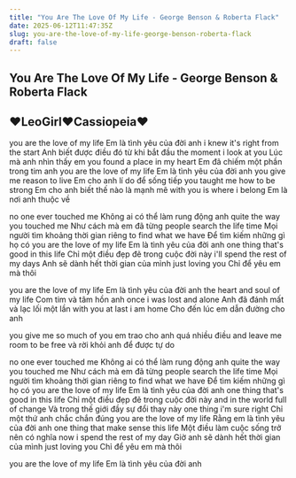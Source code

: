```yaml
---
title: "You Are The Love Of My Life - George Benson & Roberta Flack"
date: 2025-06-12T11:47:35Z
slug: you-are-the-love-of-my-life-george-benson-roberta-flack
draft: false
---
```


## You Are The Love Of My Life - George Benson & Roberta Flack

## ♥LeoGirl♥Cassiopeia♥

you are the love of my life
Em là tình yêu của đời anh
i knew it's right from the start
Anh biết được điều đó từ khi bắt đầu
the moment i look at you
Lúc mà anh nhìn thấy em
you found a place in my heart
Em đã chiếm một phần trong tim anh
you are the love of my life
Em là tình yêu của đời anh
you give me reason to live
Em cho anh lí do để sống tiếp
you taught me how to be strong
Em cho anh biết thế nào là mạnh mẽ
with you is where i belong
Em là nơi anh thuộc về

no one ever touched me
Không ai có thể làm rung động anh
quite the way you touched me
Như cách mà em đã từng
people search the life time
Mọi người tìm khoảng thời gian riêng
to find what we have
Để tìm kiếm những gì họ có
you are the love of my life
Em là tình yêu của đời anh
one thing that's good in this life
Chỉ một điều đẹp đẽ trong cuộc đời này
i'll spend the rest of my days
Anh sẽ dành hết thời gian của mình
just loving you
Chỉ để yêu em mà thôi

you are the love of my life
Em là tình yêu của đời anh
the heart and soul of my life
Com tim và tâm hồn anh
once i was lost and alone
Anh đã đánh mất và lạc lối một lần
with you at last i am home
Cho đến lúc em dẫn đường cho anh

you give me so much of you
em trao cho anh quá nhiều điều
and leave me room to be free
và rời khỏi anh để được tự do

no one ever touched me
Không ai có thể làm rung động anh
quite the way you touched me
Như cách mà em đã từng
people search the life time
Mọi người tìm khoảng thời gian riêng
to find what we have
Để tìm kiếm những gì họ có
you are the love of my life
Em là tình yêu của đời anh
one thing that's good in this life
Chỉ một điều đẹp đẽ trong cuộc đời này
and in the world full of change
Và trong thế giới đầy sự đổi thay này
one thing i'm sure right
Chỉ một thứ anh chắc chắn đúng
you are the love of my life
Rằng em là tình yêu của đời anh
one thing that make sense this life
Một điều làm cuộc sống trở nên có nghĩa
now i spend the rest of my day
Giờ anh sẽ dành hết thời gian của mình
just loving you
Chỉ để yêu em mà thôi

you are the love of my life
Em là tình yêu của đời anh
